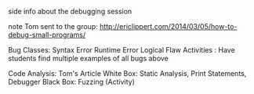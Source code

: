 side info about the debugging session

note Tom sent to the group: http://ericlippert.com/2014/03/05/how-to-debug-small-programs/

Bug Classes:
Syntax Error
Runtime Error
Logical Flaw
Activities : Have students find multiple examples of all bugs above

Code Analysis:
Tom's Article
White Box: Static Analysis, Print Statements, Debugger
Black Box: Fuzzing (Activity)
